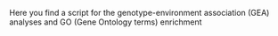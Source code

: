 Here you find a script for the genotype-environment association (GEA) analyses and GO (Gene Ontology terms) enrichment
